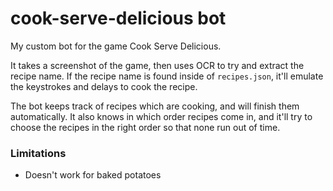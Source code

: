 # cook-serve-delicious bot
My custom bot for the game Cook Serve Delicious.

It takes a screenshot of the game, then uses OCR to try and extract the recipe name. If the recipe name is found inside of `recipes.json`, it'll emulate the keystrokes and delays to cook the recipe.

The bot keeps track of recipes which are cooking, and will finish them automatically. It also knows in which order recipes come in, and it'll try to choose the recipes in the right order so that none run out of time.

### Limitations
* Doesn't work for baked potatoes